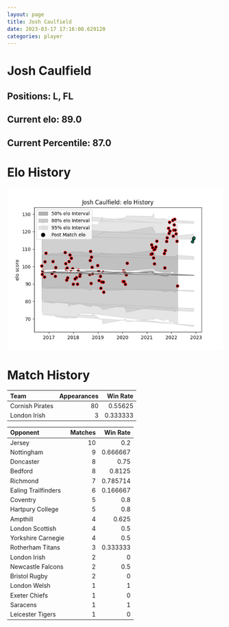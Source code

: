 ```yaml
---  
layout: page  
title: Josh Caulfield  
date: 2023-03-17 17:16:08.629120  
categories: player  
---
```

# Josh Caulfield

## Positions: L, FL

## Current elo: 89.0

## Current Percentile: 87.0

# Elo History


![elo history](history_JoshCaulfield.png)
# Match History


| Team            |   Appearances |   Win Rate |
|:----------------|--------------:|-----------:|
| Cornish Pirates |            80 |   0.55625  |
| London Irish    |             3 |   0.333333 |

| Opponent            |   Matches |   Win Rate |
|:--------------------|----------:|-----------:|
| Jersey              |        10 |   0.2      |
| Nottingham          |         9 |   0.666667 |
| Doncaster           |         8 |   0.75     |
| Bedford             |         8 |   0.8125   |
| Richmond            |         7 |   0.785714 |
| Ealing Trailfinders |         6 |   0.166667 |
| Coventry            |         5 |   0.8      |
| Hartpury College    |         5 |   0.8      |
| Ampthill            |         4 |   0.625    |
| London Scottish     |         4 |   0.5      |
| Yorkshire Carnegie  |         4 |   0.5      |
| Rotherham Titans    |         3 |   0.333333 |
| London Irish        |         2 |   0        |
| Newcastle Falcons   |         2 |   0.5      |
| Bristol Rugby       |         2 |   0        |
| London Welsh        |         1 |   1        |
| Exeter Chiefs       |         1 |   0        |
| Saracens            |         1 |   1        |
| Leicester Tigers    |         1 |   0        |